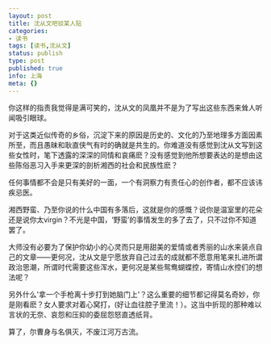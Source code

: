 ```yaml
---
layout: post
title: 沈从文吧驳某人贴
categories:
- 读书
tags: [读书,沈从文]
status: publish
type: post
published: true
info: 上海
meta: {}
---
```


你这样的指责我觉得是满可笑的，沈从文的凤凰并不是为了写出这些东西来耸人听闻吸引眼球。 

对于这类近似传奇的乡俗，沉淀下来的原因是历史的、文化的乃至地理多方面因素所至，而且愚昧和耿直侠气有时的确就是共生的。你难道没有感觉到沈从文写到这些女性时，笔下透露的深深的同情和哀痛麽？没有感觉到他所想要表达的是想由这些陈俗恶习入手来更深的剖析湘西的社会和民族性麽？ 

任何事情都不会是只有美好的一面，一个有洞察力有责任心的创作者，都不应该讳疾忌医。 

湘西野蛮、乃至你说的什么中国有多落后，这就是你的感慨？说你是温室里的花朵还是说你太virgin？不光是中国，‘野蛮’的事情发生的多了去了，只不过你不知道罢了。 

大师没有必要为了保护你幼小的心灵而只是用甜美的爱情或者秀丽的山水来装点自己的文章——更何况，沈从文是宁愿放弃自己过去的成就都不愿意用笔来扎进所谓政治思潮，所谓时代需要这些浑水，更何况是某些鸳鸯蝴蝶控，寄情山水控们的想法呢？ 

另外什么'拿一个手枪离十步打到她脑门上'？这么重要的细节都记得莫名奇妙，你是刚看麽？女人要求对着心窝打，(好让血往腔子里流！）。这当中折现的那种难以言状的无奈、哀怨和压抑的委屈怨怒直透纸背。 

算了，尔曹身与名俱灭，不废江河万古流。

